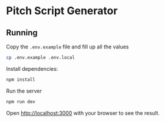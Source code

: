 # Pitch Script Generator

## Running

Copy the `.env.example` file and fill up all the values

```bash
cp .env.example .env.local
```

Install dependencies:

```bash
npm install
```

Run the server
```bash
npm run dev
```

Open [http://localhost:3000](http://localhost:3000) with your browser to see the result.

